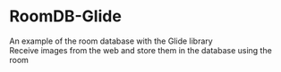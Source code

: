 # RoomDB-Glide
An example of the room database with the Glide library  
Receive images from the web and store them in the database using the room

